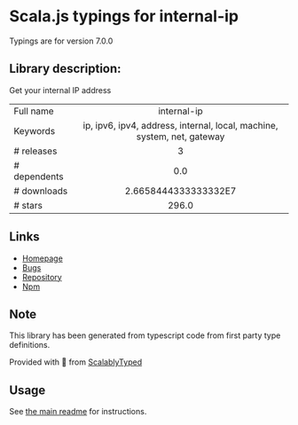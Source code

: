 
# Scala.js typings for internal-ip

Typings are for version 7.0.0

## Library description:
Get your internal IP address

|                    |                 |
| ------------------ | :-------------: |
| Full name          | internal-ip |
| Keywords           | ip, ipv6, ipv4, address, internal, local, machine, system, net, gateway |
| # releases         | 3 |
| # dependents       | 0.0 |
| # downloads        | 2.6658444333333332E7 |
| # stars            | 296.0 |

## Links
- [Homepage](https://github.com/sindresorhus/internal-ip#readme)
- [Bugs](https://github.com/sindresorhus/internal-ip/issues)
- [Repository](https://github.com/sindresorhus/internal-ip)
- [Npm](https://www.npmjs.com/package/internal-ip)
    


## Note
This library has been generated from typescript code from first party type definitions.

Provided with :purple_heart: from [ScalablyTyped](https://github.com/oyvindberg/ScalablyTyped)

## Usage
See [the main readme](../../readme.md) for instructions.


